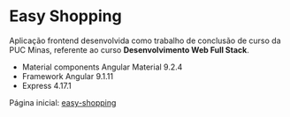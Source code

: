 # Easy Shopping 

Aplicação frontend desenvolvida como trabalho de conclusão de curso da PUC Minas, referente ao curso **Desenvolvimento Web Full Stack**.

<ul>
	<li>Material components Angular Material 9.2.4</li>
	<li>Framework Angular 9.1.11</li>
	<li>Express 4.17.1</li>
</ul>


Página inicial: [easy-shopping](http://app-easy-shopping.herokuapp.com/)

